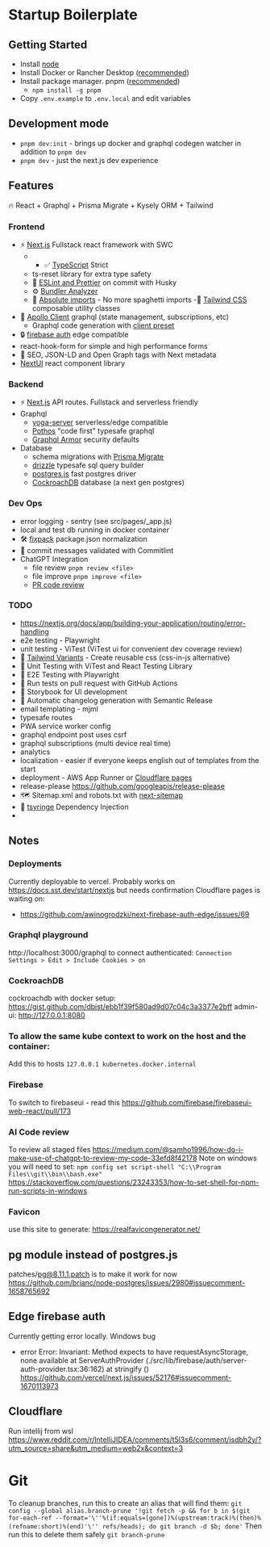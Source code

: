 # Startup Boilerplate

## Getting Started

- Install [node](https://nodejs.org/en/download)
- Install Docker or Rancher Desktop ([recommended](https://codeengineered.com/blog/2022/docker-desktop-vs-rancher-desktop/))
- Install package manager. pnpm ([recommended](https://www.atatus.com/blog/npm-vs-yarn-vs-pnpm/))
  - `npm install -g pnpm`
- Copy `.env.example` to `.env.local` and edit variables

## Development mode

- `pnpm dev:init` - brings up docker and graphql codegen watcher in addition to `pnpm dev`
- `pnpm dev` - just the next.js dev experience

## Features

🔥 React + Graphql + Prisma Migrate + Kysely ORM + Tailwind

### Frontend

- ⚡ [Next.js](https://nextjs.org) Fullstack react framework with SWC
  - - ✅ [TypeScript](https://nextjs.org/docs/app/building-your-application/configuring/typescript) Strict
  - ts-reset library for extra type safety
  - 📏 [ESLint and Prettier](https://nextjs.org/docs/pages/building-your-application/configuring/eslint#lint-staged) on commit with Husky
  - ⚙️ [Bundler Analyzer](https://www.npmjs.com/package/@next/bundle-analyzer)
  - 🎯 [Absolute imports](https://nextjs.org/docs/pages/building-your-application/configuring/absolute-imports-and-module-aliases) - No more spaghetti imports
    -💎 [Tailwind CSS](https://tailwindcss.com) composable utility classes
- 💖 [Apollo Client](https://www.apollographql.com/docs/react/) graphql (state management, subscriptions, etc)
  - Graphql code generation with [client preset](https://the-guild.dev/graphql/codegen/plugins/presets/preset-client)
- 🔒 [firebase auth](https://github.com/awinogrodzki/next-firebase-auth-edge) edge compatible
- react-hook-form for simple and high performance forms
- 🤖 SEO, JSON-LD and Open Graph tags with Next metadata
- [NextUI](https://nextui.org/) react component library

### Backend

- ⚡ [Next.js](https://nextjs.org) API routes. Fullstack and serverless friendly
- Graphql
  - [yoga-server](https://the-guild.dev/graphql/yoga-server) serverless/edge compatible
  - [Pothos](https://pothos-graphql.dev/) "code first" typesafe graphql
  - [Graphql Armor](https://escape.tech/graphql-armor/) security defaults
- Database
  - schema migrations with [Prisma Migrate](https://www.prisma.io/docs/concepts/components/prisma-migrate)
  - [drizzle](https://kysely.dev/) typesafe sql query builder
  - [postgres.js](https://github.com/porsager/postgres) fast postgres driver
  - [CockroachDB](https://www.prisma.io/docs/guides/database/cockroachdb) database (a next gen postgres)

### Dev Ops

- error logging - sentry (see src/pages/\_app.js)
- local and test db running in docker container
- 🛠️ ️[fixpack](https://github.com/henrikjoreteg/fixpack) package.json normalization
- 🚓 commit messages validated with Commitlint
- ChatGPT Integration
  - file review `pnpm review <file>`
  - file improve `pnpm improve <file>`
  - [PR code review](https://github.com/anc95/ChatGPT-CodeReview)

### TODO

- https://nextjs.org/docs/app/building-your-application/routing/error-handling
- e2e testing - Playwright
- unit testing - ViTest (ViTest ui for convenient dev coverage review)
- 💎 [Tailwind Variants](https://www.tailwind-variants.org/) - Create reusable css (css-in-js alternative)
- 🦺 Unit Testing with ViTest and React Testing Library
- 🧪 E2E Testing with Playwright
- 👷 Run tests on pull request with GitHub Actions
- 🎉 Storybook for UI development
- 🎁 Automatic changelog generation with Semantic Release
- email templating - mjml
- typesafe routes
- PWA service worker config
- graphql endpoint post uses csrf
- graphql subscriptions (multi device real time)
- analytics
- localization - easier if everyone keeps english out of templates from the start
- deployment - AWS App Runner or [Cloudflare pages](https://github.com/cloudflare/next-on-pages)
- release-please https://github.com/googleapis/release-please
- 🗺️ Sitemap.xml and robots.txt with [next-sitemap](https://github.com/iamvishnusankar/next-sitemap)
- 💉 [tsyringe](https://github.com/microsoft/tsyringe) Dependency Injection
-

## Notes

### Deployments

Currently deployable to vercel.
Probably works on https://docs.sst.dev/start/nextjs but needs confirmation
Cloudflare pages is waiting on:

- https://github.com/awinogrodzki/next-firebase-auth-edge/issues/69

### Graphql playground

http://localhost:3000/graphql
to connect authenticated: `Connection Settings > Edit > Include Cookies > on`

### CockroachDB

cockroachdb with docker setup: https://gist.github.com/dbist/ebb1f39f580ad9d07c04c3a3377e2bff
admin-ui: http://127.0.0.1:8080

### To allow the same kube context to work on the host and the container:

Add this to hosts `127.0.0.1 kubernetes.docker.internal`

### Firebase

To switch to firebaseui - read this https://github.com/firebase/firebaseui-web-react/pull/173

### AI Code review

To review all staged files https://medium.com/@samho1996/how-do-i-make-use-of-chatgpt-to-review-my-code-33efd8f42178
Note on windows you will need to set: `npm config set script-shell "C:\\Program Files\\git\\bin\\bash.exe"`
https://stackoverflow.com/questions/23243353/how-to-set-shell-for-npm-run-scripts-in-windows

### Favicon

use this site to generate: https://realfavicongenerator.net/

## pg module instead of postgres.js

patches/pg@8.11.1.patch is to make it work for now
https://github.com/brianc/node-postgres/issues/2980#issuecomment-1658765692

## Edge firebase auth

Currently getting error locally. Windows bug

- error Error: Invariant: Method expects to have requestAsyncStorage, none available
  at ServerAuthProvider (./src/lib/firebase/auth/server-auth-provider.tsx:36:162)
  at stringify (<anonymous>)
  https://github.com/vercel/next.js/issues/52176#issuecomment-1670113973

## Cloudflare

Run intellij from wsl
https://www.reddit.com/r/IntelliJIDEA/comments/t5l3s6/comment/isdbh2y/?utm_source=share&utm_medium=web2x&context=3

# Git

To cleanup branches, run this to create an alias that will find them:
`git config --global alias.branch-prune '!git fetch -p && for b in $(git for-each-ref --format='\''%(if:equals=[gone])%(upstream:track)%(then)%(refname:short)%(end)'\'' refs/heads); do git branch -d $b; done'`
Then run this to delete them safely
`git branch-prune`

